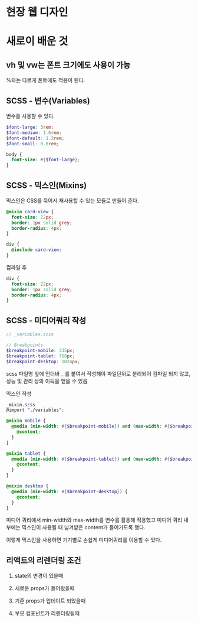 # 현장 웹 디자인

# 새로이 배운 것

## vh 및 vw는 폰트 크기에도 사용이 가능

%와는 다르게 폰트에도 적용이 된다.

## SCSS - 변수(Variables)

변수를 사용할 수 있다.

```scss
$font-large: 3rem;
$font-medium: 1.6rem;
$font-default: 1.2rem;
$font-small: 0.8rem;
```

```scss
body {
  font-size: #{$font-large};
}
```

## SCSS - 믹스인(Mixins)

믹스인은 CSS를 묶어서 재사용할 수 있는 모듈로 만들어 준다.

```scss
@mixin card-view {
  font-size: 22px;
  border: 1px solid grey;
  border-radius: 4px;
}
```

```scss
div {
  @include card-view;
}
```

컴파일 후

```css
div {
  font-size: 22px;
  border: 1px solid grey;
  border-radius: 4px;
}
```

## SCSS - 미디어쿼리 작성

```scss
// _variables.scss

// Breakpoints
$breakpoint-mobile: 335px;
$breakpoint-tablet: 758px;
$breakpoint-desktop: 1024px;
```

scss 파일명 앞에 언더바 \_ 를 붙여서 작성해야 파일단위로 분리되어 컴파일 되지 않고, 성능 및 관리 상의 이득을 얻을 수 있음

믹스인 작성

```scss
_mixin.scss
@import "./variables";

@mixin mobile {
  @media (min-width: #{$breakpoint-mobile}) and (max-width: #{$breakpoint-tablet - 1px}) {
    @content;
  }
}

@mixin tablet {
  @media (min-width: #{$breakpoint-tablet}) and (max-width: #{$breakpoint-desktop - 1px}) {
    @content;
  }
}

@mixin desktop {
  @media (min-width: #{$breakpoint-desktop}) {
    @content;
  }
}
```

미디어 쿼리에서 min-width와 max-width를 변수를 활용해 적용했고 미디어 쿼리 내부에는 믹스인이 사용될 때 넘겨받은 content가 들어가도록 했다.

이렇게 믹스인을 사용하면 기기별로 손쉽게 미디어쿼리를 이용할 수 있다.

## 리액트의 리렌더링 조건

1. state의 변경이 있을때

2. 새로운 props가 들어왔을때

3. 기존 props가 업데이트 되었을때

4. 부모 컴포넌트가 리렌더링될때
